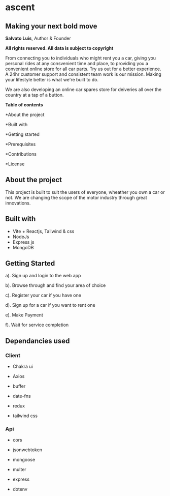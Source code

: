# ascent

## Making your next bold move

**Salvato Luis**, Author & Founder

**All rights reserved. All data is subject to copyright**

From connecting you to individuals who might rent you a car, giving you personal rides at any consvenient time and place, to providing you a convenient online store for all car parts. Try us out for a better experience. A 24hr customer support and consistent team work is our mission. Making your lifestyle better is what we're built to do.

We are also developing an online car spares store for deiveries all over the country at a tap of a button.

**Table of contents**

*About the project

*Built with

*Getting started

*Prerequisites

*Contributions

*License

## About the project

This project is built to suit the users of everyone, wheather you own a car or not. We are changing the scope of the motor industry through great innovations.


## Built with

* Vite + Reactjs, Tailwind & css
* NodeJs
* Express js
* MongoDB

## Getting Started

a). Sign up and login to the web app

b). Browse through and find your area of choice

c). Register your car if you have one

d). Sign up for a car if you want to rent one

e). Make Payment

f). Wait for service completion


## Dependancies used

### Client

* Chakra ui

* Axios

* buffer

* date-fns

* redux

* tailwind css

### Api

* cors

* jsonwebtoken

* mongoose

* multer

* express

* dotenv
